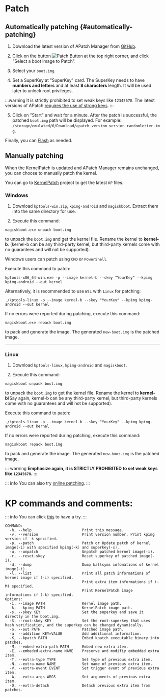 # Patch

## Automatically patching {#automatically-patching}

1. Download the latest version of APatch Manager from [GitHub](https://github.com/bmax121/APatch/releases).

2. Click on the button ![Patch Button](/PButton.png) at the top right corner, and click "Select a boot image to Patch".

3. Select your `boot.img`.

4. Set a SuperKey at "SuperKey" card. The SuperKey needs to have **numbers and letters** and at least **8 characters** length. It will be used later to unlock root privileges.

:::warning 
It is strictly prohibited to set weak keys like `12345678`. The latest versions of APatch [requires the use of strong keys](/warn).
:::

5. Click on "Start" and wait for a minute. After the patch is successful, the patched `boot.img` path will be displayed. For example: `/storage/emulated/0/Download/apatch_version_version_randomletter.img`.

Finally, you can [Flash](/flash) as needed.

## Manually patching

When the KernelPatch is updated and APatch Manager remains unchanged, you can choose to manually patch the kernel.

You can go to [KernelPatch](https://github.com/bmax121/KernelPatch/releases) project to get the latest `KP` files.

### Windows

1. Download `kptools-win.zip`, `kpimg-android` and `magiskboot`. Extract them into the same directory for use.

2. Execute this command:

```
magiskboot.exe unpack boot.img
```

to unpack the `boot.img` and get the kernel file. Rename the kernel to **kernel-b**. (kernel-b can be any third-party kernel, but third-party kernels come with no guarantees and will not be supported).

Windows users can patch using `CMD` or `PowerShell`.

Execute this command to patch:

```
kptools-x86_64-win.exe -p --image kernel-b --skey "YourKey" --kpimg kpimg-android --out kernel
```

Alternatively, it is recommended to use `WSL` with `Linux` for patching:

```
./kptools-linux -p --image kernel-b --skey "YourKey" --kpimg kpimg-android --out kernel
```

If no errors were reported during patching, execute this command:

```
magiskboot.exe repack boot.img
```

to pack and generate the image. The generated `new-boot.img` is the patched image.

---

### Linux

1. Download `kptools-linux`, `kpimg-android` and `magiskboot`.

2. Execute this command:

```
magiskboot unpack boot.img
```

to unpack the `boot.img` to get the kernel file. Rename the kernel to **kernel-b**(Say again, kernel-b can be any third-party kernel, but third-party kernels come with no guarantees and will not be supported).


Execute this command to patch:

```
./kptools-linux -p --image kernel-b --skey "YourKey" --kpimg kpimg-android --out kernel
```

If no errors were reported during patching, execute this command:

```
magiskboot repack boot.img
```

to pack and generate the image. The generated `new-boot.img` is the patched image.

::: warning 
**Emphasize again, it is STRICTLY PROHIBITED to set weak keys like `12345678`.**
:::

::: info
You can also try [online patching](https://kernelpatch-on-web.pages.dev/).
:::

# KP commands and comments:

::: info
You can click [this](https://exame.apatch.top/) to have a try.
:::

```
COMMAND:
  -h, --help                       Print this message.
  -v, --version                    Print version number. Print kpimg version if -k specified.
  -p, --patch                      Patch or Update patch of kernel image(-i) with specified kpimg(-k) and superkey(-s).
  -u, --unpatch                    Unpatch patched kernel image(-i).
  -r, --reset-skey                 Reset superkey of patched image(-i).
  -d, --dump                       Dump kallsyms infomations of kernel image(-i).
  -l, --list                       Print all patch informations of kernel image if (-i) specified.
                                   Print extra item informations if (-M) specified.
                                   Print KernelPatch image informations if (-k) specified.
Options:
  -i, --image PATH                 Kernel image path.
  -k, --kpimg PATH                 KernelPatch image path.
  -s, --skey KEY                   Set the superkey and save it directly in the boot.img.
  -S, --root-skey KEY              Set the root-superkey that uses hash verification, and the superkey can be changed dynamically.
  -o, --out PATH                   Patched image path.
  -a  --addition KEY=VALUE         Add additional information.
  -K, --kpatch PATH                Embed kpatch executable binary into patches.
  -M, --embed-extra-path PATH      Embed new extra item.
  -E, --embeded-extra-name NAME    Preserve and modifiy embedded extra item.
  -T, --extra-type TYPE            Set type of previous extra item.
  -N, --extra-name NAME            Set name of previous extra item.
  -V, --extra-event EVENT          Set trigger event of previous extra item.
  -A, --extra-args ARGS            Set arguments of previous extra item.
  -D, --extra-detach               Detach previous extra item from patches.
```
